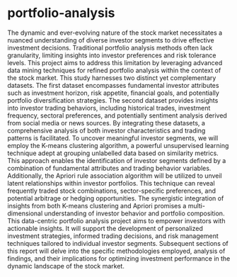 # portfolio-analysis
The dynamic and ever-evolving nature of the stock market necessitates a nuanced understanding of diverse 
investor segments to drive effective investment decisions. Traditional portfolio analysis methods often lack 
granularity, limiting insights into investor preferences and risk tolerance levels. This project aims to address 
this limitation by leveraging advanced data mining techniques for refined portfolio analysis within the context 
of the stock market.
This study harnesses two distinct yet complementary datasets. The first dataset encompasses fundamental 
investor attributes such as investment horizon, risk appetite, financial goals, and potentially portfolio 
diversification strategies. The second dataset provides insights into investor trading behaviors, including 
historical trades, investment frequency, sectoral preferences, and potentially sentiment analysis derived from 
social media or news sources. By integrating these datasets, a comprehensive analysis of both investor 
characteristics and trading patterns is facilitated.
To uncover meaningful investor segments, we will employ the K-means clustering algorithm, a powerful 
unsupervised learning technique adept at grouping unlabelled data based on similarity metrics. This approach 
enables the identification of investor segments defined by a combination of fundamental attributes and trading 
behavior variables. Additionally, the Apriori rule association algorithm will be utilized to unveil latent 
relationships within investor portfolios. This technique can reveal frequently traded stock combinations, 
sector-specific preferences, and potential arbitrage or hedging opportunities. The synergistic integration of 
insights from both K-means clustering and Apriori promises a multi-dimensional understanding of investor 
behavior and portfolio composition.
This data-centric portfolio analysis project aims to empower investors with actionable insights. It will support 
the development of personalized investment strategies, informed trading decisions, and risk management 
techniques tailored to individual investor segments. Subsequent sections of this report will delve into the 
specific methodologies employed, analysis of findings, and their implications for optimizing investment 
performance in the dynamic landscape of the stock market.
